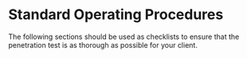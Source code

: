 # Standard Operating Procedures
The following sections should be used as checklists to ensure that the penetration test is as thorough as possible for your client.

